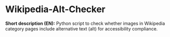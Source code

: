 # Wikipedia-Alt-Checker
**Short description (EN):** Python script to check whether images in Wikipedia category pages include alternative text (alt) for accessibility compliance.
